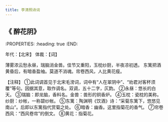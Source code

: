 ```yaml
---
title: 李清照诗词
---
```


## 《 醉花阴》
:PROPERTIES:
:heading: true
:END:

年代：【北宋】 体裁：【词】

薄雾浓云愁永昼，瑞脑消金兽。佳节又重阳，玉枕纱厨，半夜凉初透。
东篱把酒黄昏后，有暗香盈袖。莫道不消魂。帘卷西风，人比黄花瘦。

【注释】
①此词调首见于北宋毛滂词，词中有“人在翠阴中”、“劝君对客杯须覆”等句。因据其意，取作调名。双调，五十二字，仄韵。
②永昼：悠长的白天。
③瑞脑：即龙脑，香料名。金兽：兽形的铜香炉。
④玉枕：瓷枕的美称。纱厨：纱帐，一称碧纱帐。
⑤东篱：陶渊明《饮酒》诗：“采菊东篱下，悠悠见南山”。后即以东篱指代赏菊之处。
⑥暗香：幽香。这里指菊花的香气。
⑦帘卷西风：“西风卷帘”的倒文。
⑧黄花：指菊花。
